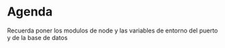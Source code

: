 # Agenda

Recuerda poner los modulos de node y las variables de entorno del puerto y de la base de datos
